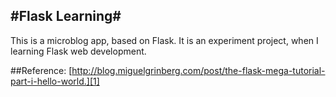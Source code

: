 #Flask Learning#
----
This is a microblog app, based on Flask. It is an experiment project, when I learning Flask web development.

##Reference:
[http://blog.miguelgrinberg.com/post/the-flask-mega-tutorial-part-i-hello-world.][1]

  [1]:  http://blog.miguelgrinberg.com/post/the-flask-mega-tutorial-part-i-hello-world.

